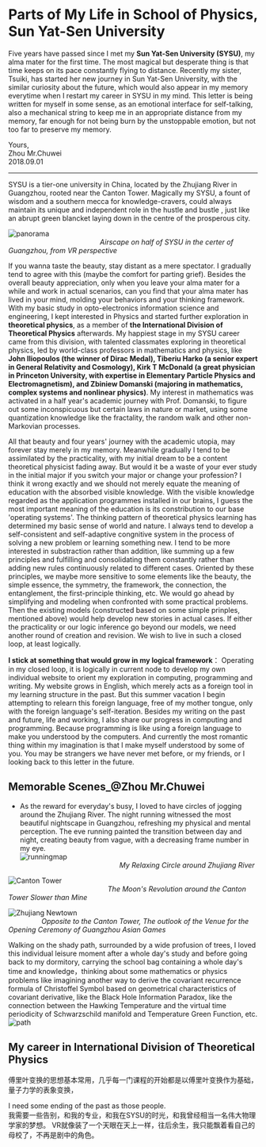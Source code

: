 # Parts of My Life in School of Physics, Sun Yat-Sen University           
           
Five years have passed since I met my **Sun Yat-Sen University (SYSU)**, my alma mater for the first time. The most magical but desperate thing is that time keeps on its pace constantly flying to distance. Recently my sister, Tsuiki, has started her new journey in Sun Yat-Sen University, with the similar curiosity about the future, which would also appear in my memory everytime when I restart my career in SYSU in my mind. This letter is being written for myself in some sense, as an emotional interface for self-talking, also a mechanical string to keep me in an appropriate distance from my memory, far enough for not being burn by the unstoppable emotion, but not too far to preserve my memory.                   

         
Yours,         
Zhou Mr.Chuwei          
2018.09.01      

--------------------         

SYSU is a tier-one university in China, located by the Zhujiang River in Guangzhou, rooted near the Canton Tower. Magically my SYSU, a fount of wisdom and a southern mecca for knowledge-cravers, could always maintain its unique and independent role in the hustle and bustle , just like an abrupt green blancket laying down in the centre of the prosperous city.                  

![panorama](https://github.com/zhouchw5/interaction.github.io/blob/Life-in-SYSU/panorama.jpg)          
&nbsp;&nbsp;&nbsp;&nbsp; &nbsp;&nbsp;&nbsp;&nbsp; &nbsp;&nbsp;&nbsp;&nbsp; &nbsp;&nbsp;&nbsp;&nbsp; &nbsp;&nbsp;&nbsp;&nbsp; &nbsp;&nbsp;&nbsp;&nbsp;&nbsp;&nbsp;&nbsp;&nbsp; &nbsp;&nbsp;&nbsp;&nbsp;&nbsp;&nbsp;&nbsp;&nbsp; &nbsp;&nbsp;&nbsp;&nbsp;_Airscape on half of SYSU in the certer of Guangzhou, from VR perspective_        
            
If you wanna taste the beauty, stay distant as a mere spectator. I gradually tend to agree with this (maybe the comfort for parting grief). Besides the overall beauty appreciation, only when you leave your alma mater for a while and work in actual scenarios, can you find that your alma mater has lived in your mind, molding your behaviors and your thinking framework. With my basic study in opto-electronics information science and engineering, I kept interested in Physics and started further exploration in **theoretical physics**, as a member of **the International Division of Theoretical Physics** afterwards. My happiest stage in my SYSU career came from this division, with talented classmates exploring in theoretical physics, led by world-class professors in mathematics and physics, like **John Iliopoulos (the winner of Dirac Medal), Tiberiu Harko (a senior expert in General Relativity and Cosmology), Kirk T McDonald (a great physician in Princeton University, with expertise in Elementary Particle Physics and Electromagnetism), and Zbiniew Domanski (majoring in mathematics, complex systems and nonlinear physics)**. My interest in mathematics was activated in a half year's academic journey with Prof. Domanski, to figure out some inconspicuous but certain laws in nature or market, using some quantization knowledge like the fractality, the random walk and other non-Markovian processes.              
            
All that beauty and four years' journey with the academic utopia, may forever stay merely in my memory. Meanwhile gradually I tend to be assimilated by the practicality, with my initial dream to be a content theoretical physicist fading away. But would it be a waste of your ever study in the initial major if you switch your major or change your profession? I think it wrong exactly and we should not merely equate the meaning of education with the absorbed visible knowledge. With the visible knowledge regarded as the application programmes installed in our brains, I guess the most important meaning of the education is its constribution to our base 'operating systems'. The thinking pattern of theoretical physics learning has determined my basic sense of world and nature. I always tend to develop a self-consistent and self-adaptive congnitive system in the process of solving a new problem or learning something new. I tend to be more interested in substraction rather than addition, like summing up a few principles and fulfilling and consolidating them constantly rather than adding new rules continuously related to different cases. Oriented by these principles, we maybe more sensitive to some elements like the beauty, the simple essence, the symmetry, the framework, the connection, the entanglement, the first-principle thinking, etc. We would go ahead by simplifying and modeling when confronted with some practical problems. Then the existing models (constructed based on some simple prinples, mentioned above) would help develop new stories in actual cases. If either the practicality or our logic inference go beyond our models, we need another round of creation and revision. We wish to live in such a closed loop, at least logically.                         
           

**I stick at something that would grow in my logical framework**： Operating in my closed loop, it is logically in current node to develop my own individual website to orient my exploration in computing, programming and writing. My website grows in English, which merely acts as a foreign tool in my learning structure in the past. But this summer vacation I begin attempting to relearn this foreign language, free of my mother tongue, only with the foreign language's self-iteration. Besides my writing on the past and future, life and working, I also share our progress in computing and programming. Because programming is like using a foreign language to make you understood by the computers. And currently the most romantic thing within my imagination is that I make myself understood by some of you. You may be strangers we have never met before, or my friends, or I looking back to this letter in the future.     

         
         
## Memorable Scenes_@Zhou Mr.Chuwei 
- As the reward for everyday's busy, I loved to have circles of jogging around the Zhujiang River. The night running witnessed the most beautiful nightscape in Guangzhou, refreshing my physical and mental perception. The eve running painted the transition between day and night, creating beauty from vague, with a decreasing frame number in my eye.             
![runningmap](https://github.com/zhouchw5/interaction.github.io/blob/Life-in-SYSU/running_map.jpg)                          
&nbsp;&nbsp;&nbsp;&nbsp; &nbsp;&nbsp;&nbsp;&nbsp; &nbsp;&nbsp;&nbsp;&nbsp; &nbsp;&nbsp;&nbsp;&nbsp; &nbsp;&nbsp;&nbsp;&nbsp; &nbsp;&nbsp;&nbsp;&nbsp;&nbsp;&nbsp;&nbsp;&nbsp; &nbsp;&nbsp;&nbsp;&nbsp;&nbsp;&nbsp;&nbsp;&nbsp; &nbsp;&nbsp;&nbsp;&nbsp; &nbsp;&nbsp;&nbsp;_My Relaxing Circle around Zhujiang River_           
          
![Canton Tower](https://github.com/zhouchw5/interaction.github.io/blob/Life-in-SYSU/Canton%20Tower.jpg)             
&nbsp;&nbsp;&nbsp;&nbsp; &nbsp;&nbsp;&nbsp;&nbsp; &nbsp;&nbsp;&nbsp;&nbsp; &nbsp;&nbsp;&nbsp;&nbsp; &nbsp;&nbsp;&nbsp;&nbsp; &nbsp;&nbsp;&nbsp;&nbsp;&nbsp;&nbsp;&nbsp;&nbsp; &nbsp;&nbsp;&nbsp;&nbsp;&nbsp;&nbsp;&nbsp;&nbsp; &nbsp;&nbsp;&nbsp;&nbsp; &nbsp;&nbsp;&nbsp;_The Moon's Revolution around the Canton Tower Slower than Mine_             
       
![Zhujiang Newtown](https://github.com/zhouchw5/interaction.github.io/blob/Life-in-SYSU/Zhujiang%20Newtown.jpg)               
 &nbsp;&nbsp;&nbsp;&nbsp;&nbsp;&nbsp;&nbsp;&nbsp; &nbsp;&nbsp;&nbsp;&nbsp; &nbsp;&nbsp;&nbsp;_Opposite to the Canton Tower, The outlook of the Venue for the Opening Ceremony of Guangzhou Asian Games_         
                 
                     
                     
Walking on the shady path, surrounded by a wide profusion of trees, I loved this individual leisure moment after a whole day's study and before going back to my dormitory, carrying the school bag containing a whole day's time and knowledge，thinking about some mathematics or physics problems like imagining another way to derive the covariant recurrence formula of Christoffel Symbol based on geometrical characteristics of covariant derivative, like the Black Hole Information Paradox, like the connection between the Hawking Temperature and the virtual time periodicity of Schwarzschild manifold and Temperature Green Function, etc.                          
![path](https://github.com/zhouchw5/interaction.github.io/blob/Life-in-SYSU/path.jpg)

## My career in International Division of Theoretical Physics 
傅里叶变换的思想基本常用，几乎每一门课程的开始都是以傅里叶变换作为基础，量子力学的表象变换，

I need some ending of the past as those people.  
我需要一些告别，和我的专业，和我在SYSU的时光，和我曾经相当一名伟大物理学家的梦想。
VR就像装了一个天眼在天上一样，往后余生，我只能飘着看自己的母校了，不再是剧中的角色。
